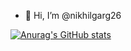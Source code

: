 - 👋 Hi, I’m @nikhilgarg26




[![Anurag's GitHub stats](https://github-readme-stats.vercel.app/api?username=nikhilgarg26)](https://github.com/anuraghazra/github-readme-stats)
<!---
nikhilgarg26/nikhilgarg26 is a ✨ special ✨ repository because its `README.md` (this file) appears on your GitHub profile.
You can click the Preview link to take a look at your changes.
--->
